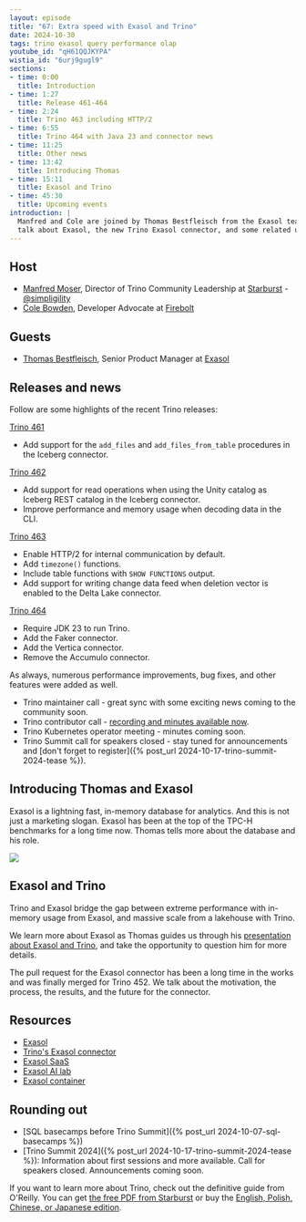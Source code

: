 ```yaml
---
layout: episode
title: "67: Extra speed with Exasol and Trino"
date: 2024-10-30
tags: trino exasol query performance olap
youtube_id: "qH61QQJKYPA"
wistia_id: "6urj9gugl9"
sections:
- time: 0:00
  title: Introduction
- time: 1:27
  title: Release 461-464
- time: 2:24
  title: Trino 463 including HTTP/2 
- time: 6:55
  title: Trino 464 with Java 23 and connector news
- time: 11:25
  title: Other news
- time: 13:42
  title: Introducing Thomas 
- time: 15:11
  title: Exasol and Trino
- time: 45:30
  title: Upcoming events
introduction: |
  Manfred and Cole are joined by Thomas Bestfleisch from the Exasol team to 
  talk about Exasol, the new Trino Exasol connector, and some related use cases.
---
```


## Host

* [Manfred Moser](https://www.linkedin.com/in/manfredmoser), Director of Trino
  Community Leadership at [Starburst]({{site.url}}/users.html#starburst) - 
  [@simpligility](https://x.com/simpligility)
* [Cole Bowden](https://www.linkedin.com/in/cole-m-bowden), Developer Advocate
  at [Firebolt](https://www.firebolt.io/)
  
## Guests

* [Thomas Bestfleisch](https://www.linkedin.com/in/thomas-bestfleisch/), 
  Senior Product Manager at [Exasol](https://www.exasol.com/)

## Releases and news

Follow are some highlights of the recent Trino releases:

[Trino 461](https://trino.io/docs/current/release/release-461.html)

* Add support for the `add_files` and `add_files_from_table` procedures in the
  Iceberg connector.

[Trino 462](https://trino.io/docs/current/release/release-462.html)

* Add support for read operations when using the Unity catalog as Iceberg REST
  catalog in the Iceberg connector.
* Improve performance and memory usage when decoding data in the CLI.

[Trino 463](https://trino.io/docs/current/release/release-463.html)

* Enable HTTP/2 for internal communication by default.
* Add `timezone()` functions.
* Include table functions with `SHOW FUNCTIONS` output.
* Add support for writing change data feed when deletion vector is enabled to
  the Delta Lake connector.

[Trino 464](https://trino.io/docs/current/release/release-464.html)

* Require JDK 23 to run Trino.
* Add the Faker connector.
* Add the Vertica connector.
* Remove the Accumulo connector.

As always, numerous performance improvements, bug fixes, and other features were
added as well.

* Trino maintainer call - great sync with some exciting news coming to the community soon. 
* Trino contributor call - [recording and minutes available now](https://github.com/trinodb/trino/wiki/Contributor-meetings#trino-contributor-call-24-oct-2024). 
* Trino Kubernetes operator meeting - minutes coming soon.
* Trino Summit call for speakers closed - stay tuned for announcements and
  [don't forget to register]({% post_url 2024-10-17-trino-summit-2024-tease %}).

## Introducing Thomas and Exasol

Exasol is a lightning fast, in-memory database for analytics. And this is not
just a marketing slogan. Exasol has been at the top of the TPC-H benchmarks for
a long time now. Thomas tells more about the database and his role. 
 
<img src="{{site.baseurl}}/assets/images/logos/exasol-small.png">

## Exasol and Trino

Trino and Exasol bridge the gap between extreme performance with in-memory usage
from Exasol, and massive scale from a lakehouse with Trino.

We learn more about Exasol as Thomas guides us through his [presentation about
Exasol and Trino]({{site.baseurl}}/assets/episode/tcb67-exasol.pdf), and take
the opportunity to question him for more details.

The pull request for the Exasol connector has been a long time in the works and
was finally merged for Trino 452. We talk about the motivation, the process,
the results, and the future for the connector.

## Resources

* [Exasol](https://www.exasol.com/)
* [Trino's Exasol connector](https://trino.io/docs/current/connector/exasol.html)
* [Exasol SaaS](https://www.exasol.com/exasol-saas/)
* [Exasol AI lab](https://github.com/exasol/ai-lab)
* [Exasol container](https://hub.docker.com/r/exasol/docker-db)

## Rounding out

* [SQL basecamps before Trino Summit]({% post_url 2024-10-07-sql-basecamps %})  
* [Trino Summit 2024]({% post_url 2024-10-17-trino-summit-2024-tease %}):
  Information about first sessions and more available. Call for speakers closed.
  Announcements coming soon.

If you want to learn more about Trino, check out the definitive guide from
O'Reilly. You can get [the free PDF from
Starburst](https://www.starburst.io/info/oreilly-trino-guide/) or buy the
[English, Polish, Chinese, or Japanese
edition]({{site.url}}/trino-the-definitive-guide.html).
